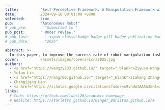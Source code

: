 ```yaml
---
title:          "Self-Perceptive Framework: A Manipulation Framework with Visual Compensation for Zero Position Error"
date:           2024-09-16 00:01:00 +0800
selected:       true
pub:            "Autonomous Robot"
# pub_pre:        "Submitted to "
pub_post:       ' Under review.'
# pub_last:       ' <span class="badge badge-pill badge-publication badge-success">Spotlight</span>'
# pub_date:       "2025"

abstract: >-
  In this paper, to improve the success rate of robot manipulation tasks with zero position problem and reduce the frequency of recalibration, we proposed a robot manipulation framework, the Self-Perceptive Framework(SPF), which uses reinforcement learning and incorporates self-perceptive information.
cover:          /assets/images/covers/icra2025.jpg
authors:
  - <a href="https://wangzy233.github.io/" target="_blank">Ziyuan Wang</a>
  - Yefan Lin
  - <a href="https://hangr00.github.io/" target="_blank">Jiahang Zhang</a>
  - Changjiang Han
  - <a href="https://scholar.google.cz/citations?user=x9vhdoIAAAAJ&hl=zh-CN&oi=ao" target="_blank">Xiaojun Hei</a>#
links:
  # Code: https://github.com/luost26/academic-homepage
  # Website: https://starletts.github.io/Ginger_Baristas.github.io/#
---
```

